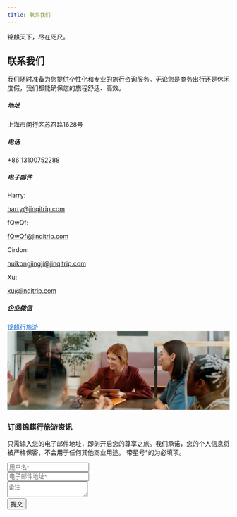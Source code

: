 ```yaml
---
title: 联系我们
---
```


<!--<< Contact Section Start >>-->
<section class="contact-main-area fix section-padding">
    <div class="container">
        <div class="contact-main-wrapper">
            <div class="row g-4">
                <div class="col-lg-6">
                    <div class="contact-content">
                        <div class="section-title mb-2">
                            <span class="wow fadeInUp">锦麒天下，尽在咫尺。</span>
                            <h2 class="wow fadeInUp" data-wow-delay=".3s">联系我们</h2>
                        </div>
                        <p class="mt-4 mt-md-0 wow fadeInUp" data-wow-delay=".4s">
                            我们随时准备为您提供个性化和专业的旅行咨询服务。无论您是商务出行还是休闲度假，我们都能确保您的旅程舒适、高效。
                        </p>
                        <div class="row g-4 mt-3">
                            <div class="col-lg-6 wow fadeInUp" data-wow-delay=".3s">
                                <div class="info-items">
                                    <div class="icon">
                                        <i class="fas fa-map-marker-alt"></i>
                                    </div>
                                    <div class="content">
                                        <h5>地址</h5>
                                        <p>
                                            上海市闵行区苏召路1628号
                                        </p>
                                    </div>
                                </div>
                            </div>
                            <div class="col-lg-6 wow fadeInUp" data-wow-delay=".5s">
                                <div class="info-items">
                                    <div class="icon">
                                        <i class="far fa-phone"></i>
                                    </div>
                                    <div class="content">
                                        <h5>电话</h5>
                                        <a href="tel:+8613100752288">+86 13100752288 </a>
                                    </div>
                                </div>
                            </div>
                            <div class="col-lg-6 wow fadeInUp" data-wow-delay=".7s">
                                <div class="info-items">
                                    <div class="icon">
                                        <i class="fal fa-envelope"></i>
                                    </div>
                                    <div class="content">
                                        <h5>电子邮件</h5>
                                        <p>Harry:</p><a href="mailto:harry@jinqitrip.com" class="link">harry@jinqitrip.com</a> <br>
                                        <p>fQwQf:</p><a href="mailto:fQwQf@jinqitrip.com" class="link">fQwQf@jinqitrip.com</a> <br>
                                        <p>Cirdon:</p><a href="mailto:huikongjingji@jinqitrip.com" class="link">huikongjingji@jinqitrip.com</a> <br>
                                        <p>Xu:</p><a href="mailto:xu@jinqitrip.com" class="link">xu@jinqitrip.com</a> <br>
                                    </div>
                                </div>
                            </div>
                            <div class="col-lg-6 wow fadeInUp" data-wow-delay=".9s">
                                <div class="info-items">
                                    <div class="icon">
                                        <i class="fa fa-weixin"></i>
                                    </div>
                                    <div class="content">
                                        <h5>企业微信</h5>
                                        <a href="https://work.weixin.qq.com/ca/cawcded25274db25f6" target="_blank" style="color: #166FD3;text-decoration:underline ;">锦麒行旅游 </a>
                                    </div>
                                </div>
                            </div>
                        </div>
                        <div class="contact-image wow fadeInUp" data-wow-delay=".4s">
                            <img src="/assets/img/contact.jpg" alt="img">
                        </div>
                    </div>
                </div>
                <div class="col-lg-6 mt-5 mt-lg-0">
                    <div class="contact-form-items">
                        <div class="contact-title">
                            <h3 class="wow fadeInUp" data-wow-delay=".3s">订阅锦麒行旅游资讯</h3>
                            <p class="wow fadeInUp" data-wow-delay=".5s">只需输入您的电子邮件地址，即刻开启您的尊享之旅。我们承诺，您的个人信息将被严格保密，不会用于任何其他商业用途。
                                带星号*的为必填项。</p>
                        </div>
                        <!-- Form submission needs separate handling (backend or JS intercept) -->
                        <form action="#" id="contact-form" method="POST" onsubmit="event.preventDefault(); window.alert('我们尚未取得收集用户信息资质，请使用其他方式联系我们。');">
                            <div class="row g-4">
                                <div class="col-lg-12 wow fadeInUp" data-wow-delay=".3s">
                                    <div class="form-clt">
                                        <input type="text" name="name" id="name" placeholder="用户名*">
                                        <div class="icon">
                                            <i class="fal fa-user"></i>
                                        </div>
                                    </div>
                                </div>
                                <div class="col-lg-12 wow fadeInUp" data-wow-delay=".5s">
                                    <div class="form-clt">
                                        <input type="text" name="email" id="email" placeholder="电子邮件地址*">
                                        <div class="icon">
                                            <i class="fal fa-envelope"></i>
                                        </div>
                                    </div>
                                </div>
                                <div class="col-lg-12 wow fadeInUp" data-wow-delay=".7s">
                                    <div class="form-clt">
                                        <textarea name="message" id="message" placeholder="备注"></textarea>
                                        <div class="icon">
                                            <i class="fal fa-edit"></i>
                                        </div>
                                    </div>
                                </div>
                                <div class="col-lg-6 wow fadeInUp" data-wow-delay=".8s">
                                     <!-- Changed button type to submit and added preventDefault to form -->
                                    <button type="submit" class="theme-btn">
                                        <span><i class="fal fa-paper-plane"></i>提交</span>
                                    </button>
                                </div>
                            </div>
                        </form>
                    </div>
                </div>
            </div>
        </div>
    </div>
</section>

<!--<< Map Section Start >>-->
<!--
<div class="map-section">
    <div class="google-map wow fadeInUp" data-wow-delay=".7s">
        <iframe src="https://www.google.com/maps/embed?pb=!1m18!1m12!1m3!1d6678.7619084840835!2d144.9618311901502!3d-37.81450084255415!2m3!1f0!2f0!3f0!3m2!1i1024!2i768!4f13.1!3m3!1m2!1s0x6ad642b4758afc1d%3A0x3119cc820fdfc62e!2sEnvato!5e0!3m2!1sen!2sbd!4v1641984054261!5m2!1sen!2sbd" style="border:0;" allowfullscreen="" loading="lazy"></iframe>
    </div>
</div>-->